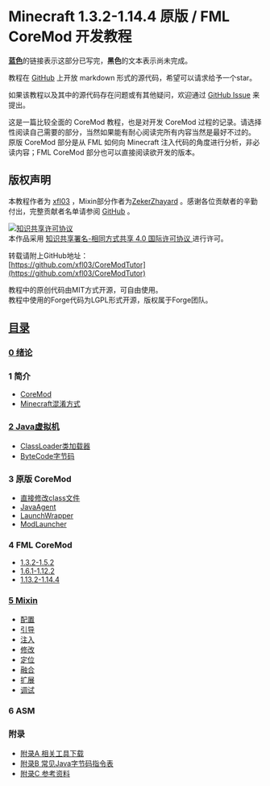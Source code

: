 # Minecraft 1.3.2-1.14.4 原版 / FML CoreMod 开发教程

[**蓝色**](#)的链接表示这部分已写完，**黑色**的文本表示尚未完成。

教程在 [GitHub](https://github.com/xfl03/CoreModTutor) 上开放 markdown 形式的源代码，希望可以请求给予一个star。

如果该教程以及其中的源代码存在问题或有其他疑问，欢迎通过 [GitHub Issue](https://github.com/xfl03/CoreModTutor/issues) 来提出。

这是一篇比较全面的 CoreMod 教程，也是对开发 CoreMod 过程的记录。请选择性阅读自己需要的部分，当然如果能有耐心阅读完所有内容当然是最好不过的。  
原版 CoreMod 部分是从 FML 如何向 Minecraft 注入代码的角度进行分析，非必读内容；FML CoreMod 部分也可以直接阅读欲开发的版本。

## 版权声明
本教程作者为 [xfl03](https://github.com/xfl03) ，Mixin部分作者为[ZekerZhayard](https://github.com/ZekerZhayard) 。感谢各位贡献者的辛勤付出，完整贡献者名单请参阅 [GitHub](https://github.com/xfl03/CoreModTutor/graphs/contributors) 。

<a rel="license" href="http://creativecommons.org/licenses/by-sa/4.0/">
    <img alt="知识共享许可协议" style="border-width:0" src="https://i.creativecommons.org/l/by-sa/4.0/88x31.png" />
</a><br />本作品采用
<a rel="license" href="http://creativecommons.org/licenses/by-sa/4.0/">
    知识共享署名-相同方式共享 4.0 国际许可协议
</a>进行许可。

转载请附上GitHub地址：  
[https://github.com/xfl03/CoreModTutor](https://github.com/xfl03/CoreModTutor)


教程中的原创代码由MIT方式开源，可自由使用。  
教程中使用的Forge代码为LGPL形式开源，版权属于Forge团队。

## [目录](SUMMARY.md)

###  [0 绪论](0.md)

### 1 简介
 * [CoreMod](1.1.md)
 * [Minecraft混淆方式](1.2.md)

### [2 Java虚拟机](2.md)
* [ClassLoader类加载器](2.1.md)
* [ByteCode字节码](2.2.md)

### 3 原版 CoreMod
* [直接修改class文件](3.1.md)
* [JavaAgent](3.2.md)
* [LaunchWrapper](3.3.md)
* [ModLauncher](3.4.md)

### 4 FML CoreMod
* [1.3.2-1.5.2](4.1.md)
* [1.6.1-1.12.2](4.2.md)
* [1.13.2-1.14.4](4.3.md)

###  [5 Mixin](5.md)
* [配置](5.1.md)
* [引导](5.2.md)
* [注入](5.3.md)
* [修改](5.4.md)
* [定位](5.5.md)
* [融合](5.6.md)
* [扩展](5.7.md)
* [调试](5.8.md)

### 6 ASM

### 附录
* [附录A 相关工具下载](附录A.md)
* [附录B 常见Java字节码指令表](附录B.md)
* [附录C 参考资料](附录C.md)